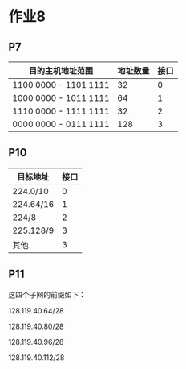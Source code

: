 # 作业8

##  P7

| 目的主机地址范围         | 地址数量|接口 |
| ------------------------|--------|-----|
| 1100 0000 - 1101 1111   |32      | 0   |
| 1000 0000 - 1011 1111   |64      | 1   |
| 1110 0000 - 1111 1111   |32      | 2   |
| 0000 0000 - 0111 1111   |128     |3    |

##  P10

| 目标地址  | 接口 |
| --------  | -------- |
| 224.0/10  |    0     |
| 224.64/16 |    1     |
|   224/8   |    2     |
| 225.128/9 |    3     |
|   其他    |    3     |


##  P11

这四个子网的前缀如下：

128.119.40.64/28

128.119.40.80/28

128.119.40.96/28

128.119.40.112/28




